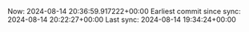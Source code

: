 Now: 2024-08-14 20:36:59.917222+00:00 Earliest commit since sync: 2024-08-14 20:22:27+00:00 Last sync: 2024-08-14 19:34:24+00:00
